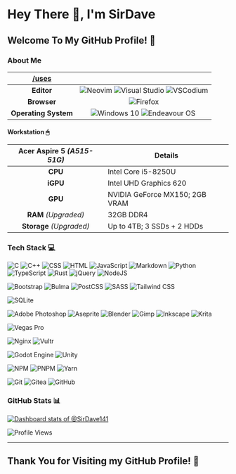 # Hey There 👋, I'm SirDave

## Welcome To My GitHub Profile! 🌟

### About Me

|[/uses](https://uses.tech "A collection of websites, which describe what technology people use.")||
| :-: | :-: |
|**Editor**| ![Neovim](https://img.shields.io/badge/NeoVim-3C3836?style=for-the-badge&logo=neovim&logoColor=FBF1C7&labelColor=427B58)​ ![Visual Studio](https://img.shields.io/badge/Visual%20Studio-3C3836?style=for-the-badge) ![VSCodium](https://img.shields.io/badge/VSCodium-3C3836?style=for-the-badge&logo=vscodium&logoColor=FBF1C7&labelColor=076678) |
|**Browser**| ![Firefox](https://img.shields.io/badge/Firefox-3C3836?style=for-the-badge&logo=firefoxbrowser&logoColor=FBF1C7&labelColor=AF3A03) |
|**Operating System**| ![Windows 10](https://img.shields.io/badge/Windows%2010-3C3836?style=for-the-badge)​​ ![Endeavour OS](https://img.shields.io/badge/Endeavour%20OS-3C3836?style=for-the-badge&logo=endeavouros&logoColor=FBF1C7&labelColor=8F3F71) ​|

#### Workstation 🖱

| Acer Aspire 5  _(A515-51G)_ | Details |
| :-: | - |
| **CPU** | Intel Core i5-8250U |
| **iGPU** | Intel UHD Graphics 620 |
| **GPU** | NVIDIA GeForce MX150; 2GB VRAM |
| **RAM** *(Upgraded)* | 32GB DDR4 |
| **Storage** *(Upgraded)* | Up to 4TB; 3 SSDs + 2 HDDs |

### Tech Stack 💻

![C](https://img.shields.io/badge/c-3C3836?style=for-the-badge&logo=c&logoColor=FBF1C7&labelColor=076678) ![C++](https://img.shields.io/badge/c++-3C3836?style=for-the-badge&logo=cplusplus&logoColor=FBF1C7&labelColor=076678) ![CSS](https://img.shields.io/badge/CSS-3C3836?style=for-the-badge&logo=css3&logoColor=FBF1C7&labelColor=458588) ![HTML](https://img.shields.io/badge/HTML-3C3836?style=for-the-badge&logo=html5&logoColor=FBF1C7&labelColor=AF3A03) ![JavaScript](https://img.shields.io/badge/JavaScript-3C3836?style=for-the-badge&logo=javascript&logoColor=FBF1C7&labelColor=B57614) ![Markdown](https://img.shields.io/badge/Markdown-3C3836?style=for-the-badge&logo=markdown&logoColor=FBF1C7) ![Python](https://img.shields.io/badge/Python-3C3836?style=for-the-badge&logo=python&logoColor=FBF1C7&labelColor=427B58) ![TypeScript](https://img.shields.io/badge/TypeScript-3C3836?style=for-the-badge&logo=typescript&logoColor=FBF1C7&labelColor=458588) ![Rust](https://img.shields.io/badge/Rust-3C3836?style=for-the-badge&logo=rust&logoColor=FBF1C7&labelColor=504945)
![jQuery](https://img.shields.io/badge/JQuery-3C3836?style=for-the-badge&logo=jquery&logoColor=FBF1C7&labelColor=076678) ![NodeJS](https://img.shields.io/badge/Node.js-3C3836?style=for-the-badge&logo=node.js&logoColor=FBF1C7&labelColor=79740E)

![Bootstrap](https://img.shields.io/badge/Bootstrap-3C3836?style=for-the-badge&logo=bootstrap&logoColor=FBF1C7&labelColor=8F3F71) ![Bulma](https://img.shields.io/badge/Bulma-3C3836?style=for-the-badge&logo=bulma&logoColor=FBF1C7&labelColor=689D6A) ![PostCSS](https://img.shields.io/badge/PostCSS-3C3836?style=for-the-badge&logo=postcss&logoColor=FBF1C7&labelColor=9D0006) ![SASS](https://img.shields.io/badge/SASS-3C3836?style=for-the-badge&logo=SASS&logoColor=FBF1C7&labelColor=B16286) ![Tailwind CSS](https://img.shields.io/badge/Tailwind_CSS-3C3836?style=for-the-badge&logo=tailwind-css&logoColor=FBF1C7&labelColor=458588)

![SQLite](https://img.shields.io/badge/SQLite-3C3836?style=for-the-badge&logo=sqlite&logoColor=FBF1C7&labelColor=076678)

![Adobe Photoshop](https://img.shields.io/badge/Adobe_Photoshop-3C3836?style=for-the-badge&logo=adobe%20photoshop&logoColor=FBF1C7&labelColor=458588) ![Aseprite](https://img.shields.io/badge/Aseprite-3C3836?style=for-the-badge&logo=Aseprite&logoColor=FBF1C7&labelColor=665C54) ![Blender](https://img.shields.io/badge/Blender-3C3836?style=for-the-badge&logo=blender&logoColor=FBF1C7&labelColor=D65D0E) ![Gimp](https://img.shields.io/badge/Gimp-3C3836?style=for-the-badge&logo=gimp&logoColor=FBF1C7&labelColor=504945) ![Inkscape](https://img.shields.io/badge/Inkscape-3C3836?style=for-the-badge&logo=inkscape&logoColor=FBF1C7&labelColor=7C6F64) ![Krita](https://img.shields.io/badge/Krita-3C3836?style=for-the-badge&logo=krita&logoColor=FBF1C7&labelColor=076678)

![Vegas Pro](https://img.shields.io/badge/Vegas_Pro-3C3836?style=for-the-badge&logo=vegas&logoColor=FBF1C7&labelColor=504945)

![Nginx](https://img.shields.io/badge/NGINX-3C3836?style=for-the-badge&logo=nginx&logoColor=FBF1C7&labelColor=427B58) ![Vultr](https://img.shields.io/badge/Vultr-3C3836?style=for-the-badge&logo=vultr&logoColor=FBF1C7&labelColor=076678)

![Godot Engine](https://img.shields.io/badge/Godot_Engine-3C3836?style=for-the-badge&logo=godot%20engine&logoColor=FBF1C7&labelColor=076678) ![Unity](https://img.shields.io/badge/Unity-3C3836?style=for-the-badge&logo=unity&logoColor=FBF1C7&labelColor=504945)

![NPM](https://img.shields.io/badge/NPM-3C3836?style=for-the-badge&logo=npm&logoColor=FBF1C7&labelColor=CC241D) ![PNPM](https://img.shields.io/badge/PNPM-3C3836?style=for-the-badge&logo=pnpm&logoColor=FBF1C7&labelColor=B57614) ![Yarn](https://img.shields.io/badge/Yarn-3C3836?style=for-the-badge&logo=yarn&logoColor=FBF1C7&labelColor=458588)

![Git](https://img.shields.io/badge/Git-3C3836?style=for-the-badge&logo=git&logoColor=FBF1C7&labelColor=AF3A03) ![Gitea](https://img.shields.io/badge/Gitea-3C3836?style=for-the-badge&logo=gitea&logoColor=FBF1C7&labelColor=427B58) ![GitHub](https://img.shields.io/badge/Github-3C3836?style=for-the-badge&logo=github&logoColor=FBF1C7&labelColor=504945)

### GitHub Stats 📊

<!-- Made with [OSS Insight](https://ossinsight.io/) -->

[![Dashboard stats of @SirDave141](https://next.ossinsight.io/widgets/official/compose-user-dashboard-stats/thumbnail.png?user_id=102987395&image_size=auto&color_scheme=dark)](https://next.ossinsight.io/widgets/official/compose-user-dashboard-stats?user_id=102987395)

![Profile Views](https://count.ayaya.beauty/get/@:SirDave141?theme=rule34)

---

## Thank You for Visiting my GitHub Profile! 🤍